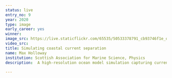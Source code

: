 ```yaml
---
status: live
entry_no: 9
year: 2020
type: image 
early_career: yes 
winner: 
image_src: https://live.staticflickr.com/65535/50533378791_cb93746f1e_o_d.jpg
video_src: 
title: Simulating coastal current separation
name: Max Holloway
institution: Scottish Association for Marine Science, Physics
description:  A high-resolution ocean model simulation capturing current separation along the north-east coastline of 				 the island of Rum, on the Scottish west coast. Panels A-F show simulated hourly sea surface temperature (SST) and 				 current velocities during July 2019. The high-resolution simulation is nested within larger regional models (panel G) using 				 the Finite Volume Community Ocean Model (FVCOM). This was undertaken as part of the OffAqua project, which is evaluating 				 the environmental conditions required for the development of offshore aquaculture.
  
---
```

